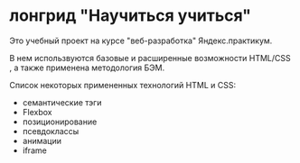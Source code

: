 # лонгрид "Научиться учиться"

Это учебный проект на курсе "веб-разработка" Яндекс.практикум.

В нем использвуются базовые и расширенные возможности HTML/CSS , а также применена методология БЭМ.

Список некоторых примененных технологий HTML и CSS:
* семантические тэги
* Flexbox
* позиционирование
* псевдоклассы
* анимации
* iframe

